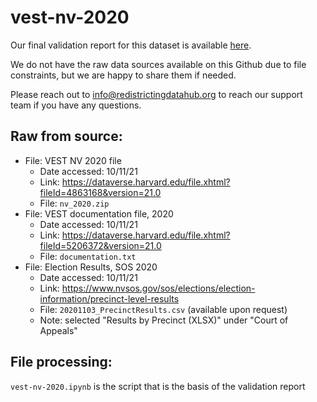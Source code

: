 # vest-nv-2020

Our final validation report for this dataset is available [here](https://redistrictingdatahub.org/dataset/vest-2020-nevada-precinct-boundaries-and-election-results-shapefile/).

We do not have the raw data sources available on this Github due to file constraints, but we are happy to share them if needed. 

Please reach out to info@redistrictingdatahub.org to reach our support team if you have any questions.

## Raw from source:

- File: VEST NV 2020 file
   - Date accessed: 10/11/21
   - Link: https://dataverse.harvard.edu/file.xhtml?fileId=4863168&version=21.0
   - File: `nv_2020.zip`
- File: VEST documentation file, 2020
   - Date accessed: 10/11/21
   - Link: https://dataverse.harvard.edu/file.xhtml?fileId=5206372&version=21.0
   - File: `documentation.txt`
- File: Election Results, SOS 2020
   - Date accessed: 10/11/21
   - Link: https://www.nvsos.gov/sos/elections/election-information/precinct-level-results
   - File: `20201103_PrecinctResults.csv` (available upon request)
   - Note: selected "Results by Precinct (XLSX)" under "Court of Appeals"

## File processing:

`vest-nv-2020.ipynb` is the script that is the basis of the validation report
